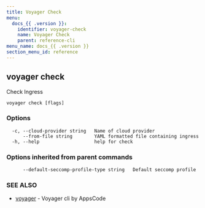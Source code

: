 ```yaml
---
title: Voyager Check
menu:
  docs_{{ .version }}:
    identifier: voyager-check
    name: Voyager Check
    parent: reference-cli
menu_name: docs_{{ .version }}
section_menu_id: reference
---
```

## voyager check

Check Ingress

```
voyager check [flags]
```

### Options

```
  -c, --cloud-provider string   Name of cloud provider
      --from-file string        YAML formatted file containing ingress
  -h, --help                    help for check
```

### Options inherited from parent commands

```
      --default-seccomp-profile-type string   Default seccomp profile
```

### SEE ALSO

* [voyager](/docs/reference/cli/voyager.md)	 - Voyager cli by AppsCode

